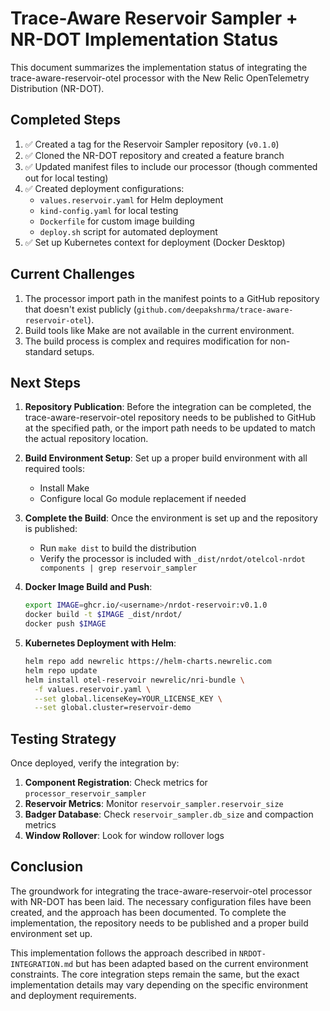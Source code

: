 # Trace-Aware Reservoir Sampler + NR-DOT Implementation Status

This document summarizes the implementation status of integrating the trace-aware-reservoir-otel processor with the New Relic OpenTelemetry Distribution (NR-DOT).

## Completed Steps

1. ✅ Created a tag for the Reservoir Sampler repository (`v0.1.0`)
2. ✅ Cloned the NR-DOT repository and created a feature branch
3. ✅ Updated manifest files to include our processor (though commented out for local testing)
4. ✅ Created deployment configurations:
   - `values.reservoir.yaml` for Helm deployment
   - `kind-config.yaml` for local testing
   - `Dockerfile` for custom image building
   - `deploy.sh` script for automated deployment
5. ✅ Set up Kubernetes context for deployment (Docker Desktop)

## Current Challenges

1. The processor import path in the manifest points to a GitHub repository that doesn't exist publicly (`github.com/deepakshrma/trace-aware-reservoir-otel`).
2. Build tools like Make are not available in the current environment.
3. The build process is complex and requires modification for non-standard setups.

## Next Steps

1. **Repository Publication**: Before the integration can be completed, the trace-aware-reservoir-otel repository needs to be published to GitHub at the specified path, or the import path needs to be updated to match the actual repository location.

2. **Build Environment Setup**: Set up a proper build environment with all required tools:
   - Install Make
   - Configure local Go module replacement if needed

3. **Complete the Build**: Once the environment is set up and the repository is published:
   - Run `make dist` to build the distribution
   - Verify the processor is included with `_dist/nrdot/otelcol-nrdot components | grep reservoir_sampler`

4. **Docker Image Build and Push**:
   ```bash
   export IMAGE=ghcr.io/<username>/nrdot-reservoir:v0.1.0
   docker build -t $IMAGE _dist/nrdot/
   docker push $IMAGE
   ```

5. **Kubernetes Deployment with Helm**:
   ```bash
   helm repo add newrelic https://helm-charts.newrelic.com
   helm repo update
   helm install otel-reservoir newrelic/nri-bundle \
     -f values.reservoir.yaml \
     --set global.licenseKey=YOUR_LICENSE_KEY \
     --set global.cluster=reservoir-demo
   ```

## Testing Strategy

Once deployed, verify the integration by:

1. **Component Registration**: Check metrics for `processor_reservoir_sampler`
2. **Reservoir Metrics**: Monitor `reservoir_sampler.reservoir_size`
3. **Badger Database**: Check `reservoir_sampler.db_size` and compaction metrics
4. **Window Rollover**: Look for window rollover logs

## Conclusion

The groundwork for integrating the trace-aware-reservoir-otel processor with NR-DOT has been laid. The necessary configuration files have been created, and the approach has been documented. To complete the implementation, the repository needs to be published and a proper build environment set up.

This implementation follows the approach described in `NRDOT-INTEGRATION.md` but has been adapted based on the current environment constraints. The core integration steps remain the same, but the exact implementation details may vary depending on the specific environment and deployment requirements.
